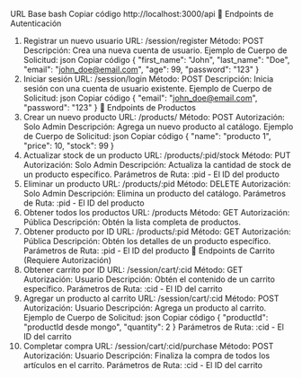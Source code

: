 URL Base
bash
Copiar código
http://localhost:3000/api
📑 Endpoints de Autenticación
1. Registrar un nuevo usuario
URL: /session/register
Método: POST
Descripción: Crea una nueva cuenta de usuario.
Ejemplo de Cuerpo de Solicitud:
json
Copiar código
{
    "first_name": "John",
    "last_name": "Doe",
    "email": "john_doe@email.com",
    "age": 99,
    "password": "123"
}
2. Iniciar sesión
URL: /session/login
Método: POST
Descripción: Inicia sesión con una cuenta de usuario existente.
Ejemplo de Cuerpo de Solicitud:
json
Copiar código
{
    "email": "john_doe@email.com",
    "password": "123"
}
🛒 Endpoints de Productos
1. Crear un nuevo producto
URL: /products/
Método: POST
Autorización: Solo Admin
Descripción: Agrega un nuevo producto al catálogo.
Ejemplo de Cuerpo de Solicitud:
json
Copiar código
{
    "name": "producto 1",
    "price": 10,
    "stock": 99
}
2. Actualizar stock de un producto
URL: /products/:pid/stock
Método: PUT
Autorización: Solo Admin
Descripción: Actualiza la cantidad de stock de un producto específico.
Parámetros de Ruta:
:pid - El ID del producto
3. Eliminar un producto
URL: /products/:pid
Método: DELETE
Autorización: Solo Admin
Descripción: Elimina un producto del catálogo.
Parámetros de Ruta:
:pid - El ID del producto
4. Obtener todos los productos
URL: /products
Método: GET
Autorización: Pública
Descripción: Obtén la lista completa de productos.
5. Obtener producto por ID
URL: /products/:pid
Método: GET
Autorización: Pública
Descripción: Obtén los detalles de un producto específico.
Parámetros de Ruta:
:pid - El ID del producto
🛒 Endpoints de Carrito (Requiere Autorización)
1. Obtener carrito por ID
URL: /session/cart/:cid
Método: GET
Autorización: Usuario
Descripción: Obtén el contenido de un carrito específico.
Parámetros de Ruta:
:cid - El ID del carrito
2. Agregar un producto al carrito
URL: /session/cart/:cid
Método: POST
Autorización: Usuario
Descripción: Agrega un producto al carrito.
Ejemplo de Cuerpo de Solicitud:
json
Copiar código
{
    "productId": "productId desde mongo",
    "quantity": 2
}
Parámetros de Ruta:
:cid - El ID del carrito
3. Completar compra
URL: /session/cart/:cid/purchase
Método: POST
Autorización: Usuario
Descripción: Finaliza la compra de todos los artículos en el carrito.
Parámetros de Ruta:
:cid - El ID del carrito
